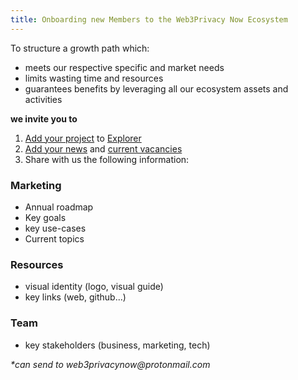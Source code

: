 ```yaml
---
title: Onboarding new Members to the Web3Privacy Now Ecosystem
---
```


To structure a growth path which: 

-  meets our respective specific and market needs
-  limits wasting time and resources
-  guarantees benefits by leveraging all our ecosystem assets and activities

**we invite you to**

1) [Add your project](https://github.com/web3privacy/explorer-data/blob/main/README.md) to [Explorer](https://explorer.web3privacy.info)
2) [Add​​​​​​​ your news](http://news.web3privacy.info) and [current vacancies](http://jobs.web3privacy.info)
3) Share with us the following information:

### Marketing

- Annual roadmap
- Key goals
- key use-cases
- Current topics

### Resources

- visual identity (logo, visual guide)
- key links (web, github...)

### Team

- key stakeholders (business, marketing, tech)


_*can send to web3privacynow@protonmail.com_
